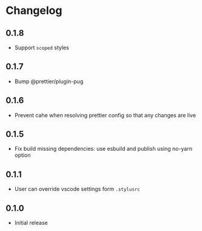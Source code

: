 # Changelog

## 0.1.8

  - Support `scoped` styles

## 0.1.7

  - Bump @prettier/plugin-pug

## 0.1.6

  - Prevent cahe when resolving prettier config so that any changes are live

## 0.1.5

  - Fix build missing dependencies: use esbuild and publish using no-yarn option

## 0.1.1

  - User can override vscode settings form `.stylusrc`

## 0.1.0

  - Initial release
